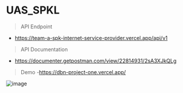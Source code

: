 # UAS_SPKL
> API Endpoint
- https://team-a-spk-internet-service-provider.vercel.app/api/v1

> API Documentation
- https://documenter.getpostman.com/view/22814931/2sA3XJkQLg

> Demo
-https://dbn-project-one.vercel.app/

![image](https://github.com/danilafi/UAS_SPKL/assets/119145783/c0d19e1c-d7bf-4d4f-9b5b-02fc4e90f119)
